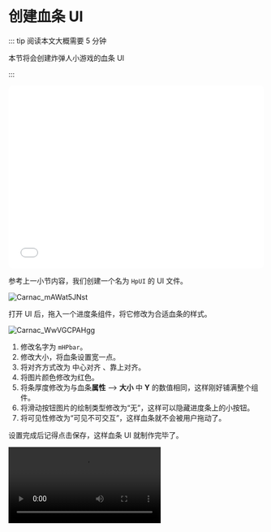 # 创建血条 UI

::: tip 阅读本文大概需要 5 分钟

本节将会创建炸弹人小游戏的血条 UI

:::

<iframe sandbox="allow-scripts allow-downloads allow-same-origin allow-popups allow-presentation allow-forms" frameborder="0" draggable="false" allowfullscreen="" allow="encrypted-media;" referrerpolicy="" aha-samesite="" class="iframe-loaded" src="//player.bilibili.com/player.html?aid=620313767&bvid=BV1k84y1X7K9&cid=1316736390&p=4&autoplay=0" style="border-radius: 7px; width: 100%; height: 360px;"></iframe>

参考上一小节内容，我们创建一个名为 `HpUI` 的 UI 文件。

![Carnac_mAWat5JNst](https://arkimg.ark.online/Carnac_mAWat5JNst.webp)

打开 UI 后，拖入一个进度条组件，将它修改为合适血条的样式。

![Carnac_WwVGCPAHgg](https://arkimg.ark.online/Carnac_WwVGCPAHgg.webp)

1. 修改名字为 `mHPbar`。
2. 修改大小，将血条设置宽一点。
3. 将对齐方式改为 中心对齐 、靠上对齐。
4. 将图片颜色修改为红色。
5. 将条厚度修改为与血条**属性** --> **大小** 中  **Y** 的数值相同，这样刚好铺满整个组件。
6. 将滑动按钮图片的绘制类型修改为“无”，这样可以隐藏进度条上的小按钮。
7. 将可见性修改为“可见不可交互”，这样血条就不会被用户拖动了。

设置完成后记得点击保存，这样血条 UI 就制作完毕了。

<video controls src="https://arkimg.ark.online/%E8%A1%80%E6%9D%A1%E5%88%9B%E5%BB%BA%E7%89%87%E6%AE%B5.mp4"></video>

